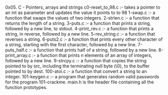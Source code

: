 0x05. C - Pointers, arrays and strings
c0-reset_to_98.c :- takes a pointer to an int as parameter and updates the value it points to to 98
1-swap.c :- a function that swaps the values of two integers.
2-strlen.c :- a function that returns the length of a string.
3-puts.c :- a function that prints a string, followed by a new line, to stdout.
4-print_rev.c :- a function that prints a string, in reverse, followed by a new line.
5-rev_string.c :- a function that reverses a string.
6-puts2.c :- a function that prints every other character of a string, starting with the first character, followed by a new line.
7-puts_half.c :- a function that prints half of a string, followed by a new line.
8-print_array.c :- a function that prints n elements of an array of integers, followed by a new line.
9-strcpy.c :- a function that copies the string pointed to by src, including the terminating null byte (\0), to the buffer pointed to by dest.
100-atoi.c :- a function that convert a string to an integer.
101-keygen.c :- a program that generates random valid passwords for the program 101-crackme.
main.h is the header file containing all the function prototypes.
